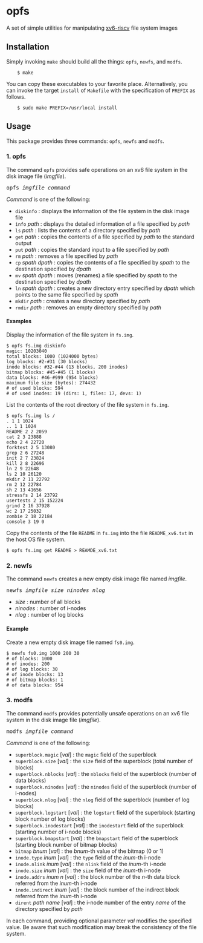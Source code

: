 opfs
========
A set of simple utilities for manipulating [xv6-riscv](https://github.com/mit-pdos/xv6-riscv) file system images

## Installation

Simply invoking `make` should build all the things: `opfs`, `newfs`, and `modfs`.
```
    $ make
```
You can copy these executables to your favorite place.
Alternatively, you can invoke the target `install` of `Makefile` with the specification of `PREFIX` as follows.

```
    $ sudo make PREFIX=/usr/local install
```

## Usage
This package provides three commands: `opfs`, `newfs` and `modfs`.

### 1. opfs
The command `opfs` provides safe operations on an xv6 file system in the disk image file (_imgfile_).

<pre>
opfs <i>imgfile</i> <i>command</i>
</pre>

_Command_ is one of the following:

* `diskinfo` : displays the information of the file system in the disk image file
* `info` _path_ : displays the detailed information of a file specified by _path_
* `ls` _path_ : lists the contents of a directory specified by _path_
* `get` _path_ : copies the contents of a file specified by _path_ to the standard output
* `put` _path_ : copies the standard input to a file specified by _path_
* `rm` _path_ : removes a file specified by _path_
* `cp` _spath_ _dpath_ : copies the contents of a file specified by _spath_ to the destination specified by _dpath_
* `mv` _spath_ _dpath_ : moves (renames) a file specified by _spath_ to the destination specified by _dpath_
* `ln` _spath_ _dpath_ : creates a new directory entry specified by _dpath_ which points to the same file specified by _spath_
* `mkdir` _path_ : creates a new directory specified by _path_
* `rmdir` _path_ : removes an empty directory specified by _path_

#### Examples
Display the information of the file system in `fs.img`.
```
$ opfs fs.img diskinfo
magic: 10203040
total blocks: 1000 (1024000 bytes)
log blocks: #2-#31 (30 blocks)
inode blocks: #32-#44 (13 blocks, 200 inodes)
bitmap blocks: #45-#45 (1 blocks)
data blocks: #46-#999 (954 blocks)
maximum file size (bytes): 274432
# of used blocks: 594
# of used inodes: 19 (dirs: 1, files: 17, devs: 1)
```

List the contents of the root directory of the file system in `fs.img`.
```
$ opfs fs.img ls /
. 1 1 1024
.. 1 1 1024
README 2 2 2059
cat 2 3 23888
echo 2 4 22720
forktest 2 5 13080
grep 2 6 27248
init 2 7 23824
kill 2 8 22696
ln 2 9 22648
ls 2 10 26120
mkdir 2 11 22792
rm 2 12 22784
sh 2 13 41656
stressfs 2 14 23792
usertests 2 15 152224
grind 2 16 37928
wc 2 17 25032
zombie 2 18 22184
console 3 19 0
```

Copy the contents of the file `README` in `fs.img` into the file `README_xv6.txt` in the host OS file system.
```
$ opfs fs.img get README > REAMDE_xv6.txt
```

### 2. newfs
The command `newfs` creates a new empty disk image file named _imgfile_.
<pre>
newfs <i>imgfile</i> <i>size</i> <i>ninodes</i> <i>nlog</i>
</pre>

* _size_ : number of all blocks
* _ninodes_ : number of i-nodes
* _nlog_ : number of log blocks

#### Example
Create a new empty disk image file named `fs0.img`.
```
$ newfs fs0.img 1000 200 30
# of blocks: 1000
# of inodes: 200
# of log blocks: 30
# of inode blocks: 13
# of bitmap blocks: 1
# of data blocks: 954
```

### 3. modfs
The command `modfs` provides potentially unsafe operations on an xv6 file system in the disk image file (_imgfile_).

<pre>
modfs <i>imgfile</i> <i>command</i>
</pre>

_Command_ is one of the following:

* `superblock.magic` [_val_] : the `magic` field of the superblock
* `superblock.size` [_val_] : the `size` field of the superblock (total number of blocks)
* `superblock.nblocks` [_val_] : the `nblocks` field of the superblock (number of data blocks)
* `superblock.ninodes` [_val_] : the `ninodes` field of the superblock (number of i-nodes)
* `superblock.nlog` [_val_] : the `nlog` field of the superblock (number of log blocks)
* `superblock.logstart` [_val_] : the `logstart` field of the superblock (starting block number of log blocks)
* `superblock.inodestart` [_val_] : the `inodestart` field of the superblock (starting number of i-node blocks)
* `superblock.bmapstart` [_val_] : the `bmapstart` field of the superblock (starting block number of bitmap blocks)
* `bitmap` _bnum_ [_val_] : the _bnum_-th value of the bitmap (0 or 1)
* `inode.type` _inum_ [_val_] : the `type` field of the _inum_-th i-node
* `inode.nlink` _inum_ [_val_] : the `nlink` field of the _inum_-th i-node
* `inode.size` _inum_ [_val_] : the `size` field of the _inum_-th i-node
* `inode.addrs` _inum_ _n_ [_val_] : the block number of the _n_-th data block referred from the _inum_-th i-node
* `inode.indirect` _inum_ [_val_] : the block number of the indirect block referred from the _inum_-th i-node
* `dirent` _path_ _name_ [_val_] : the i-node number of the entry _name_ of the directory specified by _path_

In each command, providing optional parameter _val_ modifies the specified value.
Be aware that such modification may break the consistency of the file system.